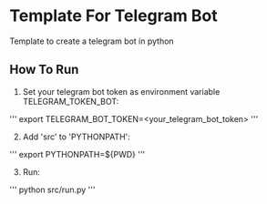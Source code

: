 # Template For Telegram Bot

Template to create a telegram bot in python


## How To Run

1. Set your telegram bot token as environment variable TELEGRAM_TOKEN_BOT:

'''
export TELEGRAM_BOT_TOKEN=<your_telegram_bot_token>
'''

2. Add 'src' to 'PYTHONPATH':

'''
export PYTHONPATH=${PWD}
'''

3. Run:

'''
python src/run.py
'''
